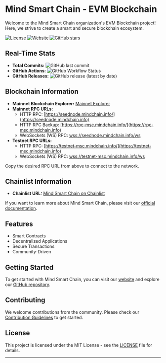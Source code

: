 # Mind Smart Chain - EVM Blockchain

Welcome to the Mind Smart Chain organization's EVM Blockchain project! Here, we strive to create a smart and secure blockchain ecosystem. 

[![License](https://img.shields.io/badge/license-MIT-blue.svg)](LICENSE)
[![Website](https://img.shields.io/website-up-down-green-red/https/mindchain.info.svg)](https://mindchain.info)
[![GitHub stars](https://img.shields.io/github/stars/Mind-chain/Msc-node?style=social)](https://github.com/Mind-chain/Msc-node/stargazers)

## Real-Time Stats

- **Total Commits:** ![GitHub last commit](https://img.shields.io/github/last-commit/Mind-chain/Msc-node)
- **GitHub Actions:** ![GitHub Workflow Status](https://img.shields.io/github/workflow/status/Mind-chain/Msc-node/CI/main?label=CI)
- **GitHub Releases:** ![GitHub release (latest by date)](https://img.shields.io/github/v/release/Mind-chain/Msc-node)

## Blockchain Information

- **Mainnet Blockchain Explorer:** [Mainnet Explorer](https://mainnet.mindscan.info)
- **Mainnet RPC URLs:**
  - HTTP RPC: [https://seednode.mindchain.info/](https://seednode.mindchain.info)
  - HTTP RPC Backup: [https://rpc-msc.mindchain.info/](https://rpc-msc.mindchain.info)
  - WebSockets (WS) RPC: [wss://seednode.mindchain.info/ws](wss://seednode.mindchain.info/ws)
- **Testnet RPC URLs:**
  - HTTP RPC: [https://testnet-msc.mindchain.info/](https://testnet-msc.mindchain.info)
  - WebSockets (WS) RPC: [wss://testnet-msc.mindchain.info/ws](wss://testnet-msc.mindchain.info/ws)

Copy the desired RPC URL from above to connect to the network.

## Chainlist Information

- **Chainlist URL:** [Mind Smart Chain on Chainlist](https://chainlist.org/chain/9996)

If you want to learn more about Mind Smart Chain, please visit our [official documentation](https://docs.mindchain.info/docs/overview).

## Features

- Smart Contracts
- Decentralized Applications
- Secure Transactions
- Community-Driven

## Getting Started

To get started with Mind Smart Chain, you can visit our [website](https://mindchain.info) and explore our [GitHub repository](https://github.com/Mind-chain/Msc-node).

## Contributing

We welcome contributions from the community. Please check our [Contribution Guidelines](CONTRIBUTING.md) to get started.

## License

This project is licensed under the MIT License - see the [LICENSE](LICENSE) file for details.

---


